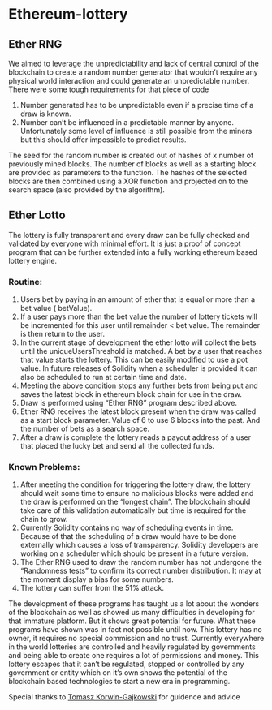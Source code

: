 # Ethereum-lottery
<h2>Ether RNG</h2>
<p>We aimed to leverage the unpredictability and lack of central control of the blockchain to create a random number generator that wouldn’t require any physical world interaction and could generate an unpredictable number. There were some tough requirements for that piece of code</p>
<ol>
 	<li>Number generated has to be unpredictable even if a precise time of a draw is known.</li>
 	<li>Number can’t be influenced in a predictable manner by anyone. Unfortunately some level of influence is still possible from the miners but this should offer impossible to predict results.</li>
</ol>
<p>The seed for the random number is created out of hashes of x number of previously mined blocks. The number of blocks as well as a starting block are provided as parameters to the function. The hashes of the selected blocks are then combined using a XOR function and projected on to the search space (also provided by the algorithm).</p>

<h2>Ether Lotto</h2>
<p>The lottery is fully transparent and every draw can be fully checked and validated by everyone with minimal effort. It is just a proof of concept program that can be further extended into a fully working ethereum based lottery engine. </p>

<h3>Routine:</h3>
<ol>
 	<li>Users bet by paying in an amount of ether that is equal or more than a bet value ( </span><span style="font-weight: 400">betValue</span><span style="font-weight: 400">).</li>
 	<li>If a user pays more than the bet value the number of lottery tickets will be incremented for this user until remainder &lt; bet value. The remainder is then return to the user.</li>
 	<li>In the current stage of development the ether lotto will collect the bets until the uniqueUsersThreshold is matched. A bet by a user that reaches that value starts the lottery. This can be easily modified to use a pot value. In future releases of Solidity when a scheduler is provided it can also be scheduled to run at certain time and date.</li>
 	<li>Meeting the above condition stops any further bets from being put and saves the latest block in ethereum block chain for use in the draw.</li>
 	<li>Draw is performed using “Ether RNG” program described above.</li>
 	<li>Ether RNG receives the latest block present when the draw was called as a start block parameter. Value of 6 to use 6 blocks into the past. And the number of bets as a search space.</li>
 	<li>After a draw is complete the lottery reads a payout address of a user that placed the lucky bet and send all the collected funds.</li>
</ol>

<h3>Known Problems:</h3>
<ol>
 	<li>After meeting the condition for triggering the lottery draw, the lottery should wait some time to ensure no malicious blocks were added and the draw is performed on the “longest chain”. The blockchain should take care of this validation automatically but time is required for the chain to grow.</li>
 	<li>Currently Solidity contains no way of scheduling events in time. Because of that the scheduling of a draw would have to be done externally which causes a loss of transparency. Solidity developers are working on a scheduler which should be present in a future version.</li>
 	<li>The Ether RNG used to draw the random number has not undergone the “Randomness tests” to confirm its correct number distribution. It may at the moment display a bias for some numbers.</li>
 	<li>The lottery can suffer from the 51% attack.</li>
</ol>

<p>The development of these programs has taught us a lot about the wonders of the blockchain as well as showed us many difficulties in developing for that immature platform. But it shows great potential for future. What these programs have shown was in fact not possible until now. This lottery has no owner, it requires no special commission and no trust. Currently everywhere in the world lotteries are controlled and heavily regulated by governments and being able to create one requires a lot of permissions and money. This lottery escapes that it can’t be regulated, stopped or controlled by any government or entity which on it’s own shows the potential of the blockchain based technologies to start a new era in programming.</p>


<p>Special thanks to <a href="https://twitter.com/tkorwin">Tomasz Korwin-Gajkowski<a> for guidence and advice</p>
